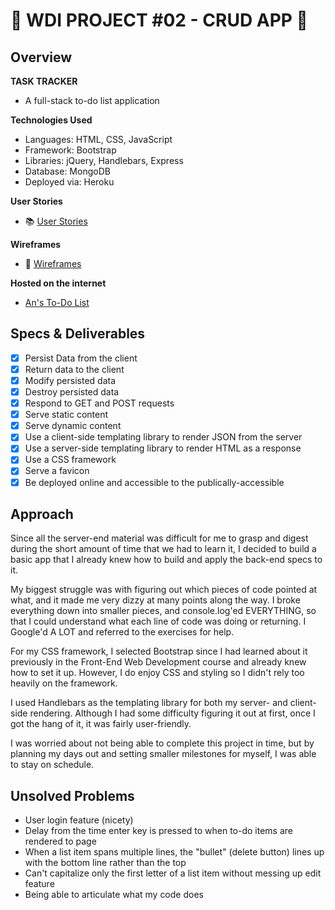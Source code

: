 # :pencil: WDI PROJECT #02 - CRUD APP :pencil:

## Overview

**TASK TRACKER**
- A full-stack to-do list application

**Technologies Used**
- Languages: HTML, CSS, JavaScript
- Framework: Bootstrap
- Libraries: jQuery, Handlebars, Express
- Database: MongoDB
- Deployed via: Heroku

**User Stories**
- :books: [User Stories](https://sheltered-hamlet-13065.herokuapp.com/userstories)

**Wireframes**
- :notebook: [Wireframes](https://sheltered-hamlet-13065.herokuapp.com/wireframes)

**Hosted on the internet**
- [An's To-Do List](https://sheltered-hamlet-13065.herokuapp.com/)

## Specs & Deliverables 
- [x] Persist Data from the client
- [x] Return data to the client
- [x] Modify persisted data
- [x] Destroy persisted data
- [x] Respond to GET and POST requests
- [x] Serve static content
- [x] Serve dynamic content
- [x] Use a client-side templating library to render JSON from the server
- [x] Use a server-side templating library to render HTML as a response
- [x] Use a CSS framework
- [x] Serve a favicon
- [x] Be deployed online and accessible to the publically-accessible

## Approach

Since all the server-end material was difficult for me to grasp and digest during the short amount of time that we had to learn it, I decided to build a basic app that I already knew how to build and apply the back-end specs to it. 

My biggest struggle was with figuring out which pieces of code pointed at what, and it made me very dizzy at many points along the way. I broke everything down into smaller pieces, and console.log'ed EVERYTHING, so that I could understand what each line of code was doing or returning. I Google'd A LOT and referred to the exercises for help. 

For my CSS framework, I selected Bootstrap since I had learned about it previously in the Front-End Web Development course and already knew how to set it up. However, I do enjoy CSS and styling so I didn't rely too heavily on the framework. 

I used Handlebars as the templating library for both my server- and client-side rendering. Although I had some difficulty figuring it out at first, once I got the hang of it, it was fairly user-friendly.

I was worried about not being able to complete this project in time, but by planning my days out and setting smaller milestones for myself, I was able to stay on schedule.  

## Unsolved Problems
- User login feature (nicety) 
- Delay from the time enter key is pressed to when to-do items are rendered to page
- When a list item spans multiple lines, the "bullet" (delete button) lines up with the bottom line rather than the top
- Can't capitalize only the first letter of a list item without messing up edit feature
- Being able to articulate what my code does 
